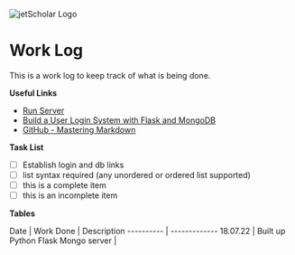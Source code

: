 ![jetScholar Logo](./public/assets/jetScholar_logo.png)

# Work Log

This is a work log to keep track of what is being done.

**Useful Links**

- [Run Server](http://localhost:6801)
- [Build a User Login System with Flask and MongoDB](https://www.youtube.com/watch?v=w1STSSumoVk)
- [GitHub - Mastering Markdown](https://guides.github.com/features/mastering-markdown/)


**Task List**
- [ ] Establish login and db links
- [ ] list syntax required (any unordered or ordered list supported)
- [ ] this is a complete item
- [ ] this is an incomplete item

**Tables**

Date | Work Done | Description
---------- | -------------
18.07.22 | Built up Python Flask Mongo server |
